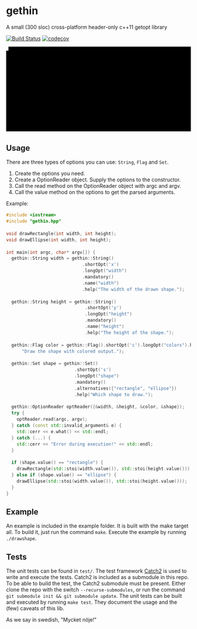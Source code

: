 gethin
======
A small (300 sloc) cross-platform header-only c++11 getopt library

[![Build Status](https://travis-ci.org/MattiasLiljeson/gethin.svg?branch=master)](https://travis-ci.org/MattiasLiljeson/gethin)
[![codecov](https://codecov.io/gh/MattiasLiljeson/gethin/branch/master/graph/badge.svg)](https://codecov.io/gh/MattiasLiljeson/gethin)

![example](usage.gif "usage example")

Usage
-----
There are three types of options you can use: `String`, `Flag` and `Set`.

1. Create the options you need.
2. Create a OptionReader object. Supply the options to the constructor.
3. Call the read method on the OptionReader object with argc and argv. 
4. Call the value method on the options to get the parsed arguments.

Example:

```c++
#include <iostream>
#include "gethin.hpp"

void drawRectangle(int width, int height);
void drawEllipse(int width, int height);

int main(int argc, char* argv[]) {
  gethin::String width = gethin::String()
                             .shortOpt('x')
                             .longOpt("width")
                             .mandatory()
                             .name("width")
                             .help("The width of the drawn shape.");

  gethin::String height = gethin::String()
                              .shortOpt('y')
                              .longOpt("height")
                              .mandatory()
                              .name("height")
                              .help("The height of the shape.");

  gethin::Flag color = gethin::Flag().shortOpt('c').longOpt("colors").help(
      "Draw the shape with colored output.");

  gethin::Set shape = gethin::Set()
                          .shortOpt('s')
                          .longOpt("shape")
                          .mandatory()
                          .alternatives({"rectangle", "ellipse"})
                          .help("Which shape to draw.");

  gethin::OptionReader optReader({&width, &height, &color, &shape});
  try {
    optReader.read(argc, argv);
  } catch (const std::invalid_argument& e) {
    std::cerr << e.what() << std::endl;
  } catch (...) {
    std::cerr << "Error during execution!" << std::endl;
  }

  if (shape.value() == "rectangle") {
    drawRectangle(std::stoi(width.value()), std::stoi(height.value()));
  } else if (shape.value() == "ellipse") {
    drawEllipse(std::stoi(width.value()), std::stoi(height.value()));
  }
}
```

Example
-------
An example is included in the example folder.
It is built with the make target all.
To build it, just run the command `make`.
Execute the example by running `./drawshape`. 

Tests
-----
The unit tests can be found in `test/`.
The test framework [Catch2](https://github.com/catchorg/Catch2) is used to write and execute the tests.
Catch2 is included as a submodule in this repo.
To be able to build the test, the Catch2 submodule must be present.
Either clone the repo with the switch `--recurse-submodules`,
or run the command `git submodule init && git submodule update`.
The unit tests can be built and executed by running `make test`.
They document the usage and the (few) caveats of this lib.

As we say in swedish, "Mycket nöje!"
